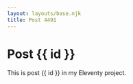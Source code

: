 ```yaml
---
layout: layouts/base.njk
title: Post 4491
---
```


# Post {{ id }}

This is post {{ id }} in my Eleventy project.

